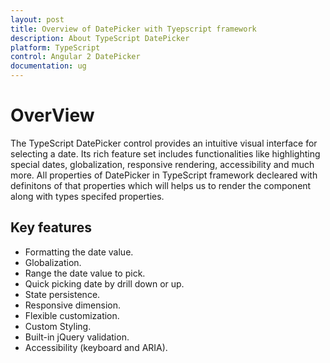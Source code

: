 ```yaml
---
layout: post
title: Overview of DatePicker with Tyepscript framework
description: About TypeScript DatePicker
platform: TypeScript
control: Angular 2 DatePicker
documentation: ug
---
```

# OverView

The TypeScript DatePicker control provides an intuitive visual interface for selecting a date. Its rich feature set includes functionalities like highlighting special dates, globalization, responsive rendering, accessibility and much more. All properties of DatePicker in TypeScript framework decleared with definitons of that properties which will helps us to render the component along with types specifed properties.

## Key features

* Formatting the date value.
* Globalization.
* Range the date value to pick.
* Quick picking date by drill down or up.
* State persistence.
* Responsive dimension.
* Flexible customization.
* Custom Styling.
* Built-in jQuery validation.
* Accessibility (keyboard and ARIA).
